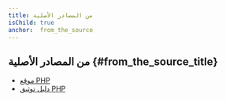 ```yaml
---
title: من المصادر الأصلية
isChild: true
anchor:  from_the_source
---
```


## من المصادر الأصلية {#from_the_source_title}

* [موقع PHP](http://php.net/)
* [دليل توثيق PHP](http://php.net/docs.php)
